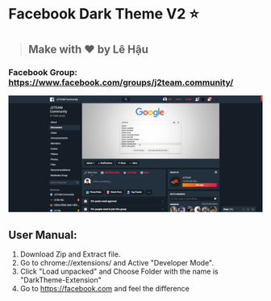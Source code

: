 # Facebook Dark Theme V2 ⭐️
> ## Make with ❤️ by Lê Hậu
### Facebook Group: https://www.facebook.com/groups/j2team.community/

![Image](screenshoot.jpg)

## User Manual:
1. Download Zip and Extract file.
2. Go to chrome://extensions/ and Active "Developer Mode".
3. Click "Load unpacked" and Choose Folder with the name is "DarkTheme-Extension"
4. Go to https://facebook.com and feel the difference
